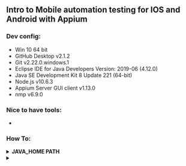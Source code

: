 ## Intro to Mobile automation testing for IOS and Android with Appium

### Dev config:<br/>
- Win 10 64 bit<br/>
- GitHub Desktop v2.1.2<br/>
- Git v2.22.0.windows.1<br/>
- Eclipse IDE for Java Developers Version: 2019-06 (4.12.0)<br/>
- Java SE Development Kit 8 Update 221 (64-bit)<br/>
- Node.js v10.6.3<br/>
- Appium Server GUI client v1.13.0<br/>
- nmp v6.9.0<br/>

### Nice to have tools:<br/>
- <br/>


### How To:<br/>

<details>
  
  <summary><b>JAVA_HOME PATH</b></summary>
  <br/>
<b>A. In order to configure JAVA_HOME path do the following:</b><br/>
  1. Go to "Advanced System Settings" > Advanced Tab > Environment Variables<br/>
  2. Go to System Variables section > click on New... button<br/>
  3. Type Variable name: JAVA_HOME<br/>
  4. Enter Variable Value: C:\Program Files\Java\jdk1.8.0_221<br/>
  5. Press OK button<br/><br/>
  <div align="center"> 
  <img width="90%" height="90%" src="https://github.com/ikostan/AppiumTesting/blob/master/img/java_home.jpg" hspace="10">
  </div>
  
  <b>B. Edit environment variable:</b><br/>
  1. From System variables list select path > Press Edit... button<br/>
  2. Press on New button > type: %JAVA_HOME%\bin<br/>
  3. Press OK button<br/>
  
  <div align="center"> 
  <img width="90%" height="90%" src="https://github.com/ikostan/AppiumTesting/blob/master/img/java_home_2.jpg" hspace="10">
  </div>
  
</details>

<details>
  
  <summary><b></b></summary>
  
</details>
